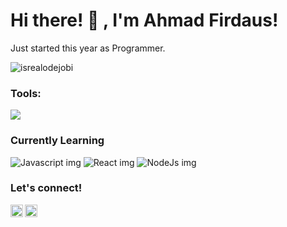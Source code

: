 # <summary><strong>Hi there! :wave: , I'm Ahmad Firdaus!</strong></summary>

Just started this year as Programmer.

<p align="left"> <img src="https://komarev.com/ghpvc/?username=goonesmile&label=Profile%20views&color=0e75b6&style=flat" alt="isrealodejobi" />
</p>

### <summary><strong>Tools:</strong></summary>

<p>
    <img src="https://img.shields.io/badge/Text%20Editor-Visual%20Studio%20Code-blue?&logo=visual%20studio%20code&logoColor=blue" />
</p>

### <summary><strong>Currently Learning</strong></summary>

<a>
    <img src="https://simpleicons.vercel.app/javascript/F7DF1E" alt="Javascript img"/>
    <img src="https://simpleicons.vercel.app/react/61DAFB" alt="React img" />
    <img src="https://simpleicons.vercel.app/nodedotjs/339933" alt="NodeJs img" />
</a>

### <summary><strong>Let's connect!</strong></summary>

<a href="https://twitter.com/the_Dark_Fall">
  <img align="left" alt="Firdaus's Twitter" width="20px" src="https://simpleicons.now.sh/twitter/495f7e" />
</a>
<a href="https://facebook.com/firdaus.ahmad.58910049/">
  <img align="left" alt="Firdaus's Facebook" width="20px" src="https://simpleicons.vercel.app/facebook/0866FF" />
</a>
